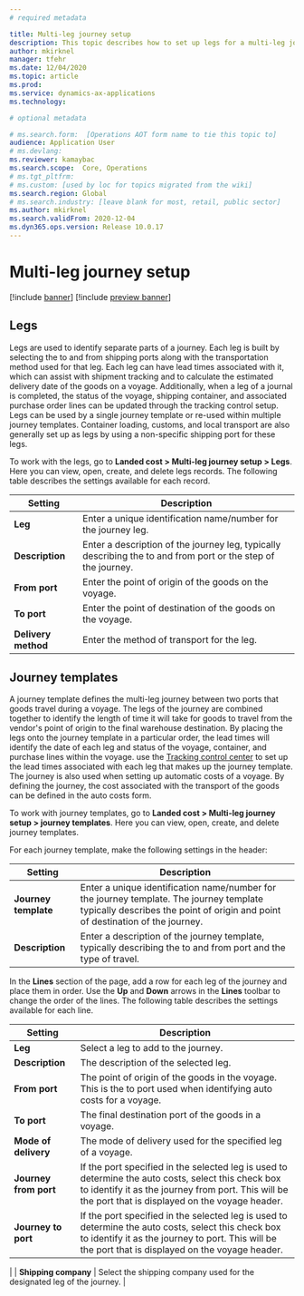 ```yaml
---
# required metadata

title: Multi-leg journey setup
description: This topic describes how to set up legs for a multi-leg journey
author: mkirknel
manager: tfehr
ms.date: 12/04/2020
ms.topic: article
ms.prod: 
ms.service: dynamics-ax-applications
ms.technology: 

# optional metadata

# ms.search.form:  [Operations AOT form name to tie this topic to]
audience: Application User
# ms.devlang: 
ms.reviewer: kamaybac
ms.search.scope:  Core, Operations
# ms.tgt_pltfrm: 
# ms.custom: [used by loc for topics migrated from the wiki]
ms.search.region: Global
# ms.search.industry: [leave blank for most, retail, public sector]
ms.author: mkirknel
ms.search.validFrom: 2020-12-04
ms.dyn365.ops.version: Release 10.0.17
---
```


# Multi-leg journey setup

[!include [banner](../includes/banner.md)]
[!include [preview banner](../includes/preview-banner.md)]

## Legs

Legs are used to identify separate parts of a journey. Each leg is built by selecting the to and from shipping ports along with the transportation method used for that leg. Each leg can have lead times associated with it, which can assist with shipment tracking and to calculate the estimated delivery date of the goods on a voyage. Additionally, when a leg of a journal is completed, the status of the voyage, shipping container, and associated purchase order lines can be updated through the tracking control setup. Legs can be used by a single journey template or re-used within multiple journey templates. Container loading, customs, and local transport are also generally set up as legs by using a non-specific shipping port for these legs.

To work with the legs, go to **Landed cost \> Multi-leg journey setup \> Legs**. Here you can view, open, create, and delete legs records. The following table describes the settings available for each record.

| **Setting** | **Description** |
| --- | --- |
| **Leg** | Enter a unique identification name/number for the journey leg. |
| **Description** | Enter a description of the journey leg, typically describing the to and from port or the step of the journey. |
| **From port** | Enter the point of origin of the goods on the voyage. <!-- KFM: Do we mean really mean voyage, or should this be journey leg? --> |
| **To port** | Enter the point of destination of the goods on the voyage. <!-- KFM: Do we mean really mean voyage, or should this be journey leg? --> |
| **Delivery method** | Enter the method of transport for the leg. |

## Journey templates

A journey template defines the multi-leg journey between two ports that goods travel during a voyage. The legs of the journey are combined together to identify the length of time it will take for goods to travel from the vendor's point of origin to the final warehouse destination. By placing the legs onto the journey template in a particular order, the lead times will identify the date of each leg and status of the voyage, container, and purchase lines within the voyage. use the [Tracking control center](delivery-information-setup.md) to set up the lead times associated with each leg that makes up the journey template. The journey is also used when setting up automatic costs of a voyage. By defining the journey, the cost associated with the transport of the goods can be defined in the auto costs form.

To work with journey templates, go to **Landed cost \> Multi-leg journey setup \> journey templates**. Here you can view, open, create, and delete journey templates.

For each journey template, make the following settings in the header:

| **Setting** | **Description** |
| --- | --- |
| **Journey template** | Enter a unique identification name/number for the journey template. The journey template typically describes the point of origin and point of destination of the journey. |
| **Description** | Enter a description of the journey template, typically describing the to and from port and the type of travel. |

In the **Lines** section of the page, add a row for each leg of the journey and place them in order. Use the **Up** and **Down** arrows in the **Lines** toolbar to change the order of the lines. The following table describes the settings available for each line.

| **Setting** | **Description** |
| --- | --- |
| **Leg** | Select a leg to add to the journey. |
| **Description** | The description of the selected leg. |
| **From port** | The point of origin of the goods in the voyage. <!-- KFM: Do we mean really mean voyage, or should this be journey leg? --> This is the to port used when identifying auto costs for a voyage. |
| **To port** | The final destination port of the goods in a voyage.<!-- KFM: Do we mean really mean voyage, or should this be journey leg? --> |
| **Mode of delivery** | The mode of delivery used for the specified leg of a voyage. |
| **Journey from port** | If the port specified in the selected leg is used to determine the auto costs, select this check box to identify it as the journey from port. This will be the port that is displayed on the voyage header. |
| **Journey to port** | If the port specified in the selected leg is used to determine the auto costs, select this check box to identify it as the journey to port. This will be the port that is displayed on the voyage header.
 |
| **Shipping company** | Select the shipping company used for the designated leg of the journey. |